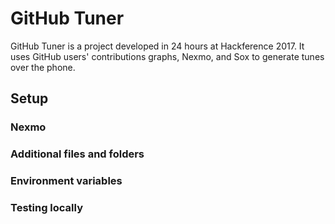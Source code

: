 # GitHub Tuner
GitHub Tuner is a project developed in 24 hours at Hackference 2017.
It uses GitHub users' contributions graphs, Nexmo, and Sox to generate tunes over the phone.

## Setup

### Nexmo

### Additional files and folders

### Environment variables

### Testing locally

